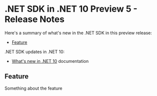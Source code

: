 # .NET SDK in .NET 10 Preview 5 - Release Notes

Here's a summary of what's new in the .NET SDK in this preview release:

- [Feature](#feature)

.NET SDK updates in .NET 10:

- [What's new in .NET 10](https://learn.microsoft.com/dotnet/core/whats-new/dotnet-10/overview) documentation

## Feature

Something about the feature
